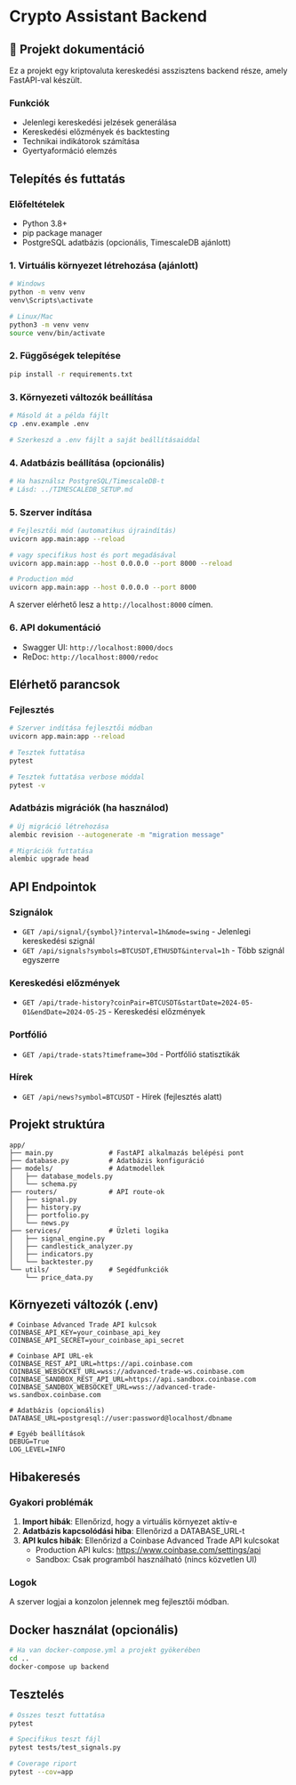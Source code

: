 # Crypto Assistant Backend

## 📘 Projekt dokumentáció

Ez a projekt egy kriptovaluta kereskedési asszisztens backend része, amely FastAPI-val készült.

### Funkciók

- Jelenlegi kereskedési jelzések generálása
- Kereskedési előzmények és backtesting
- Technikai indikátorok számítása
- Gyertyaformáció elemzés

## Telepítés és futtatás

### Előfeltételek
- Python 3.8+
- pip package manager
- PostgreSQL adatbázis (opcionális, TimescaleDB ajánlott)

### 1. Virtuális környezet létrehozása (ajánlott)
```bash
# Windows
python -m venv venv
venv\Scripts\activate

# Linux/Mac
python3 -m venv venv
source venv/bin/activate
```

### 2. Függőségek telepítése
```bash
pip install -r requirements.txt
```

### 3. Környezeti változók beállítása
```bash
# Másold át a példa fájlt
cp .env.example .env

# Szerkeszd a .env fájlt a saját beállításaiddal
```

### 4. Adatbázis beállítása (opcionális)
```bash
# Ha használsz PostgreSQL/TimescaleDB-t
# Lásd: ../TIMESCALEDB_SETUP.md
```

### 5. Szerver indítása
```bash
# Fejlesztői mód (automatikus újraindítás)
uvicorn app.main:app --reload

# vagy specifikus host és port megadásával
uvicorn app.main:app --host 0.0.0.0 --port 8000 --reload

# Production mód
uvicorn app.main:app --host 0.0.0.0 --port 8000
```

A szerver elérhető lesz a `http://localhost:8000` címen.

### 6. API dokumentáció
- Swagger UI: `http://localhost:8000/docs`
- ReDoc: `http://localhost:8000/redoc`

## Elérhető parancsok

### Fejlesztés
```bash
# Szerver indítása fejlesztői módban
uvicorn app.main:app --reload

# Tesztek futtatása
pytest

# Tesztek futtatása verbose móddal
pytest -v
```

### Adatbázis migrációk (ha használod)
```bash
# Új migráció létrehozása
alembic revision --autogenerate -m "migration message"

# Migrációk futtatása
alembic upgrade head
```

## API Endpointok

### Szignálok
- `GET /api/signal/{symbol}?interval=1h&mode=swing` - Jelenlegi kereskedési szignál
- `GET /api/signals?symbols=BTCUSDT,ETHUSDT&interval=1h` - Több szignál egyszerre

### Kereskedési előzmények
- `GET /api/trade-history?coinPair=BTCUSDT&startDate=2024-05-01&endDate=2024-05-25` - Kereskedési előzmények

### Portfólió
- `GET /api/trade-stats?timeframe=30d` - Portfólió statisztikák

### Hírek
- `GET /api/news?symbol=BTCUSDT` - Hírek (fejlesztés alatt)

## Projekt struktúra
```
app/
├── main.py              # FastAPI alkalmazás belépési pont
├── database.py          # Adatbázis konfiguráció
├── models/              # Adatmodellek
│   ├── database_models.py
│   └── schema.py
├── routers/             # API route-ok
│   ├── signal.py
│   ├── history.py
│   ├── portfolio.py
│   └── news.py
├── services/            # Üzleti logika
│   ├── signal_engine.py
│   ├── candlestick_analyzer.py
│   ├── indicators.py
│   └── backtester.py
└── utils/               # Segédfunkciók
    └── price_data.py
```

## Környezeti változók (.env)
```
# Coinbase Advanced Trade API kulcsok
COINBASE_API_KEY=your_coinbase_api_key
COINBASE_API_SECRET=your_coinbase_api_secret

# Coinbase API URL-ek
COINBASE_REST_API_URL=https://api.coinbase.com
COINBASE_WEBSOCKET_URL=wss://advanced-trade-ws.coinbase.com
COINBASE_SANDBOX_REST_API_URL=https://api.sandbox.coinbase.com
COINBASE_SANDBOX_WEBSOCKET_URL=wss://advanced-trade-ws.sandbox.coinbase.com

# Adatbázis (opcionális)
DATABASE_URL=postgresql://user:password@localhost/dbname

# Egyéb beállítások
DEBUG=True
LOG_LEVEL=INFO
```

## Hibakeresés

### Gyakori problémák
1. **Import hibák**: Ellenőrizd, hogy a virtuális környezet aktív-e
2. **Adatbázis kapcsolódási hiba**: Ellenőrizd a DATABASE_URL-t
3. **API kulcs hibák**: Ellenőrizd a Coinbase Advanced Trade API kulcsokat
   - Production API kulcs: https://www.coinbase.com/settings/api
   - Sandbox: Csak programból használható (nincs közvetlen UI)

### Logok
A szerver logjai a konzolon jelennek meg fejlesztői módban.

## Docker használat (opcionális)
```bash
# Ha van docker-compose.yml a projekt gyökerében
cd ..
docker-compose up backend
```

## Tesztelés
```bash
# Összes teszt futtatása
pytest

# Specifikus teszt fájl
pytest tests/test_signals.py

# Coverage riport
pytest --cov=app
```